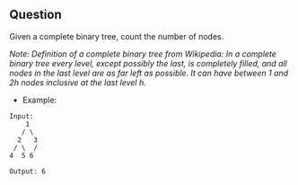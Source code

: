 ## Question
Given a complete binary tree, count the number of nodes.

*Note:
Definition of a complete binary tree from Wikipedia:
In a complete binary tree every level, except possibly the last, is completely filled, and all nodes in the last level are as far left as possible. It can have between 1 and 2h nodes inclusive at the last level h.*

- Example:
```
Input: 
    1
   / \
  2   3
 / \  /
4  5 6

Output: 6
```

